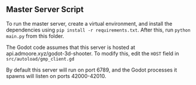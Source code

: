 ## Master Server Script

To run the master server, create a virtual environment, and install the dependencies using
`pip install -r requirements.txt`. After this, run `python main.py` from this folder.

The Godot code assumes that this server is hosted at api.admoore.xyz/godot-3d-shooter. To modify this, edit the
`HOST` field in `src/autoload/gmp_client.gd`

By default this server will run on port 6789, and the Godot processes it spawns will listen on ports 42000-42010.
